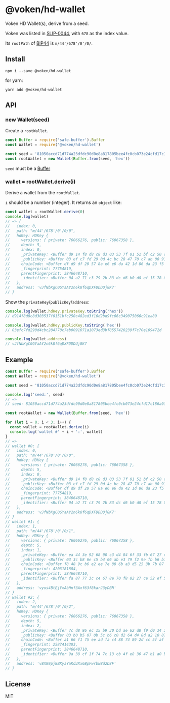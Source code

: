 @voken/hd-wallet
================

Voken HD Wallet(s), derive from a seed.

Voken was listed in [SLIP-0044][SLIP-0044], with `678` as the index value.

[SLIP-0044]: https://github.com/satoshilabs/slips/blob/master/slip-0044.md

Its `rootPath` of [BIP44][BIP44] is `m/44'/678'/0'/0/`.


Install
-------

```
npm i --save @voken/hd-wallet
```

for yarn:

```
yarn add @voken/hd-wallet
```


API
---

### new Wallet(seed)

Create a `rootWallet`.

```javascript
const Buffer = require('safe-buffer').Buffer
const Wallet = require('@voken/hd-wallet')

const seed = '81050accd71d774a23dfdc90d0e8a817805bee4fc0cb073e24cfd17c186a930dd62d8a588416e98aa046e982eedc6e4382c9ee68e6d78ff2c346b4f8efc7fbfa'
const rootWallet = new Wallet(Buffer.from(seed, 'hex'))
```

`seed` must be a [Buffer](https://nodejs.org/api/buffer.html)


### wallet = rootWallet.derive(i)

Derive a wallet from the `rootWallet`.

`i` should be a number (integer). It returns an `object` like:

```javascript
const wallet = rootWallet.derive(0)
console.log(wallet)
// => {
//   index: 0,
//   path: "m/44'/678'/0'/0/0",
//   hdKey: HDKey {
//     versions: { private: 76066276, public: 76067358 },
//     depth: 5,
//     index: 0,
//     _privateKey: <Buffer d9 14 f8 d8 c8 d3 03 53 7f 01 51 bf c2 50 c4 82 ed 3f 16 d2 bd 9f c6 6c 34 90 75 06 6c 91 ea 89>,
//     _publicKey: <Buffer 03 ef c7 fd 29 0d 4c bc 28 47 70 c7 ab 00 91 07 1a 10 73 ed 3b f8 55 74 20 23 9f 7c 70 e1 09 47 2d>,
//     chainCode: <Buffer df d9 df 20 57 8a e6 e6 da 42 1d 86 da 23 f5 83 5b 3c 25 66 da aa 5c 8b 50 09 7b ee 12 8f ea a9>,
//     _fingerprint: 77754819,
//     parentFingerprint: 3846648710,
//     _identifier: <Buffer 04 a2 71 c3 79 2b 83 dc d6 b0 d8 ef 15 78 00 a5 3e d2 8d d6>
//   },
//   address: 'vJfNbKgC0GYaAY2n6k8f6qDXFDDDUj8K7'
// }
```

Show the `privateKey`/`publicKey`/`address`:

```javascript
console.log(wallet.hdKey.privateKey.toString('hex'))
// d914f8d8c8d303537f0151bfc250c482ed3f16d2bd9fc66c349075066c91ea89

console.log(wallet.hdKey.publicKey.toString('hex'))
// 03efc7fd290d4cbc284770c7ab0091071a1073ed3bf8557420239f7c70e109472d

console.log(wallet.address)
// vJfNbKgC0GYaAY2n6k8f6qDXFDDDUj8K7
```

[BIP44]: https://github.com/bitcoin/bips/blob/master/bip-0044.mediawiki


Example
-------

```javascript
const Buffer = require('safe-buffer').Buffer
const Wallet = require('@voken/hd-wallet')

const seed = '81050accd71d774a23dfdc90d0e8a817805bee4fc0cb073e24cfd17c186a930dd62d8a588416e98aa046e982eedc6e4382c9ee68e6d78ff2c346b4f8efc7fbfa'

console.log('seed:', seed)
// =>
// seed: 81050accd71d774a23dfdc90d0e8a817805bee4fc0cb073e24cfd17c186a930dd62d8a588416e98aa046e982eedc6e4382c9ee68e6d78ff2c346b4f8efc7fbfa

const rootWallet = new Wallet(Buffer.from(seed, 'hex'))

for (let i = 0; i < 3; i++) {
  const wallet = rootWallet.derive(i)
  console.log('wallet #' + i + ':', wallet)
}
// =>
// wallet #0: {
//   index: 0,
//   path: "m/44'/678'/0'/0/0",
//   hdKey: HDKey {
//     versions: { private: 76066276, public: 76067358 },
//     depth: 5,
//     index: 0,
//     _privateKey: <Buffer d9 14 f8 d8 c8 d3 03 53 7f 01 51 bf c2 50 c4 82 ed 3f 16 d2 bd 9f c6 6c 34 90 75 06 6c 91 ea 89>,
//     _publicKey: <Buffer 03 ef c7 fd 29 0d 4c bc 28 47 70 c7 ab 00 91 07 1a 10 73 ed 3b f8 55 74 20 23 9f 7c 70 e1 09 47 2d>,
//     chainCode: <Buffer df d9 df 20 57 8a e6 e6 da 42 1d 86 da 23 f5 83 5b 3c 25 66 da aa 5c 8b 50 09 7b ee 12 8f ea a9>,
//     _fingerprint: 77754819,
//     parentFingerprint: 3846648710,
//     _identifier: <Buffer 04 a2 71 c3 79 2b 83 dc d6 b0 d8 ef 15 78 00 a5 3e d2 8d d6>
//   },
//   address: 'vJfNbKgC0GYaAY2n6k8f6qDXFDDDUj8K7'
// }
// wallet #1: {
//   index: 1,
//   path: "m/44'/678'/0'/0/1",
//   hdKey: HDKey {
//     versions: { private: 76066276, public: 76067358 },
//     depth: 5,
//     index: 1,
//     _privateKey: <Buffer ea 44 3e 92 68 00 c3 d4 84 6f 33 fb 67 27 c1 c5 b5 eb 76 63 8a 05 e3 58 e2 a6 1f 62 c2 14 3e 2e>,
//     _publicKey: <Buffer 03 3c b8 6e c5 b4 06 ab e3 79 f2 9e fb b6 bf c4 36 b6 51 4d 37 2a 57 d8 4a 51 e7 79 0c f8 5b 2f 79>,
//     chainCode: <Buffer f8 48 9c b6 e2 ee 7e 88 6b a3 d5 25 3b 7b 87 ac 9a aa de dc 0f 2a 10 bf 50 72 b0 3d 6f 07 2d 2c>,
//     _fingerprint: 4203181884,
//     parentFingerprint: 3846648710,
//     _identifier: <Buffer fa 87 77 3c c4 67 8e 70 f8 82 27 ce 52 ef 5c 7c e1 36 c6 c2>
//   },
//   address: 'vyus4BtEjYxAbHnf3Axf63f8karJ3yDBN'
// }
// wallet #2: {
//   index: 2,
//   path: "m/44'/678'/0'/0/2",
//   hdKey: HDKey {
//     versions: { private: 76066276, public: 76067358 },
//     depth: 5,
//     index: 2,
//     _privateKey: <Buffer 7c d8 86 ec 15 b9 30 bd ae 62 d8 f9 d0 34 29 eb aa 2d 32 6a de a1 b1 43 ff 61 f8 f0 f8 ba 3b a0>,
//     _publicKey: <Buffer 03 b0 b5 07 0b 5c b6 c0 d2 64 d4 8d a2 10 87 9d 2f 93 9d 4c 9b 1e ac 02 ec 70 49 90 54 93 0f a8 54>,
//     chainCode: <Buffer a1 66 f1 75 ee ad fa c4 88 74 89 2d cc 5f af 7f bb cc 4f 8b a4 cb d1 a0 5a 77 c7 4b d9 b5 ce 37>,
//     _fingerprint: 2587414303,
//     parentFingerprint: 3846648710,
//     _identifier: <Buffer 9a 38 cf 1f 74 7c 13 cb 4f e8 36 47 b1 a0 bd 3c c0 94 cd 32>
//   },
//   address: 'v8X89pj8BXyaYaKd3Xx6BpFwrbw8d2D8F'
// }
```


License
-------

MIT
